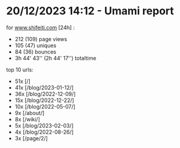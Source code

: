 # 20/12/2023 14:12 - Umami report
for www.shifeiti.com [24h] :

 - 212 (109) page views
 - 105 (47) uniques
 - 84 (36) bounces
 - 3h 44' 43'' (2h 44' 17'') totaltime


top 10 urls:
 - 51x [/]
 - 41x [/blog/2023-01-12/]
 - 36x [/blog/2022-12-09/]
 - 15x [/blog/2022-12-22/]
 - 10x [/blog/2022-05-07/]
 - 9x [/about/]
 - 8x [/wiki/]
 - 5x [/blog/2023-02-03/]
 - 4x [/blog/2022-08-26/]
 - 3x [/page/2/]


